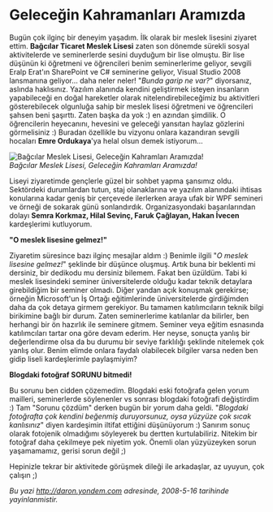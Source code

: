 # Geleceğin Kahramanları Aramızda
Bugün çok ilginç bir deneyim yaşadım. İlk olarak bir meslek lisesini
ziyaret ettim. **Bağcılar Ticaret Meslek Lisesi** zaten son dönemde
sürekli sosyal aktivitelerde ve seminerlerde sesini duyduğum bir lise
olmuştu. Bir lise düşünün ki öğretmeni ve öğrencileri benim
seminerlerime geliyor, sevgili Eralp Erat'ın SharePoint ve C\#
seminerine geliyor, Visual Studio 2008 lansmanına geliyor... daha neler
neler! "*Bunda garip ne var?*" diyorsanız, aslında haklısınız. Yazılım
alanında kendini geliştirmek isteyen insanların yapabileceği en doğal
hareketler olarak nitelendirebileceğimiz bu aktivitleri gösterebilecek
olgunluğa sahip bir meslek lisesi öğretmeni ve öğrencileri şahsen beni
şaşırttı. Zaten başka da yok :) en azından şimdilik. O öğrencilerin
heyecanını, hevesini ve geleceği yansıtan haylaz gözlerini görmelisiniz
:) Buradan özellikle bu vizyonu onlara kazandıran sevgili hocaları
**Emre Ordukaya**'ya helal olsun demek istiyorum...

![Bağcılar Meslek Lisesi, Geleceğin Kahramları
Aramızda!](media/Gelecegin_Kahramanlari_Aramizda/15052008_1.jpg)\
*Bağcılar Meslek Lisesi, Geleceğin Kahramları Aramızda!*

Liseyi ziyaretimde gençlerle güzel bir sohbet yapma şansımız oldu.
Sektördeki durumlardan tutun, staj olanaklarına ve yazılım alanındaki
ihtisas konularına kadar geniş bir çerçevede ilerlerken araya ufak bir
WPF semineri ve örneği de sokarak günü sonlandırdık. Organizasyondaki
başarılarından dolayı **Semra Korkmaz, Hilal Sevinç, Faruk Çağlayan,
Hakan İvecen** kardeşlerimi kutluyorum.

**"O meslek lisesine gelmez!"**

Ziyaretim süresince bazı ilginç mesajlar aldım :) Benimle ilgili "*O
meslek lisesine gelmez!*" şeklinde bir düşünce oluşmuş. Artık buna bir
beklenti mi dersiniz, bir dedikodu mu dersiniz bilemem. Fakat ben
üzüldüm. Tabi ki meslek lisesindeki seminer üniversitelerde olduğu kadar
teknik detaylara girebildiğim bir seminer olmadı. Diğer yandan açık
konuşmak gerekirse; örneğin Microsoft'un İş Ortağı eğitimlerinde
üniversitelerde girdiğimden daha da çok detaya girmem gerekiyor. Bu
tamamen katılımcıların teknik bilgi birikimine bağlı bir durum. Zaten
seminerlerime katılanlar da bilirler, ben herhangi bir ön hazırlık ile
seminere gitmem. Seminer veya eğitim esnasında katılımcıları tartar ona
göre devam ederim. Her neyse, sonuçta yanlış bir değerlendirme olsa da
bu durumu bir seviye farklılığı şeklinde nitelemek çok yanlış olur.
Benim elimde onlara faydalı olabilecek bilgiler varsa neden ben gidip
liseli kardeşlerimle paylaşmiyim?

**Blogdaki fotoğraf SORUNU bitmedi!**

Bu sorunu ben cidden çözemedim. Blogdaki eski fotoğrafa gelen yorum
mailleri, seminerlerde söylenenler vs sonrası blogdaki fotoğrafi
değiştirdim :) Tam "Sorunu çözdüm" derken bugün bir yorum daha geldi.
"*Blogdaki fotoğrafta çok kendini beğenmiş duruyorsunuz, oysa yüzyüze
çok sıcak kanlısınız*" diyen kardeşimin iltifat ettiğini düşünüyorum :)
Sanırım sonuç olarak fotojenik olmadığımı söyleyerek bu dertten
kurtulabiliriz. Nitekim bir fotoğraf daha çekilmeye pek niyetim yok.
Önemli olan yüzyüzeyken sorun yaşamamamız, gerisi sorun değil ;)

Hepinizle tekrar bir aktivitede görüşmek dileği ile arkadaşlar, az
uyuyun, çok çalışın ;)



*Bu yazi http://daron.yondem.com adresinde, 2008-5-16 tarihinde yayinlanmistir.*
